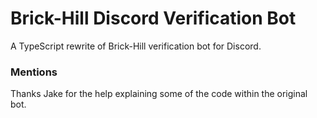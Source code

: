 # Brick-Hill Discord Verification Bot

A TypeScript rewrite of  Brick-Hill verification bot for Discord.

### Mentions

Thanks Jake for the help explaining some of the code within the original bot.
